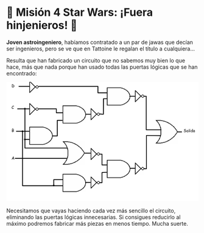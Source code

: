 # 🌌 Misión 4 Star Wars: ¡Fuera hinjenieros! 🌌

**Joven astroingeniero**, habíamos contratado a un par de jawas que decían ser ingenieros, pero se ve que en Tattoine le regalan el título a cualquiera...

Resulta que han fabricado un circuito que no sabemos muy bien lo que hace, más que nada porque han usado todas las puertas lógicas que se han encontrado:

![circuito](https://github.com/canarydev/som_23-24/blob/main/assets/images/Circuito2.png?raw=true)

Necesitamos que vayas haciendo cada vez más sencillo el circuito, eliminando las puertas lógicas innecesarias. Si consigues reducirlo al máximo podremos fabricar más piezas en menos tiempo.
Mucha suerte.
